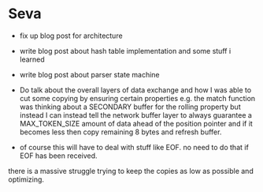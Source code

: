 # Seva

- fix up blog post for architecture
- write blog post about hash table implementation and some stuff i learned
- write blog post about parser state machine

- Do talk about the overall layers of data exchange and how I was able to cut some copying by ensuring certain properties e.g. the match function was thinking about a SECONDARY buffer for the rolling property but instead I can instead tell the network buffer layer to always guarantee a MAX_TOKEN_SIZE amount of data ahead of the position pointer and if it becomes less then copy remaining 8 bytes and refresh buffer.
- of course this will have to deal with stuff like EOF. no need to do that if EOF has been received.

there is a massive struggle trying to keep the copies as low as possible and optimizing. 

